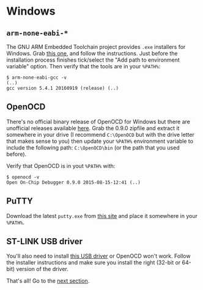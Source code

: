 # Windows

## `arm-none-eabi-*`

The GNU ARM Embedded Toolchain project provides `.exe` installers for Windows.
Grab [this one], and follow the instructions. Just before the installation
process finishes tick/select the "Add path to environment variable" option. Then
verify that the tools are in your `%PATH%`:
```
$ arm-none-eabi-gcc -v
(..)
gcc version 5.4.1 20160919 (release) (..)
```

[GNU ARM Embedded Toolchain]: https://launchpad.net/gcc-arm-embedded/+download
[this one]: https://launchpad.net/gcc-arm-embedded/5.0/5-2016-q3-update/+download/gcc-arm-none-eabi-5_4-2016q3-20160926-win32.exe

## OpenOCD

There's no official binary release of OpenOCD for Windows but there are
unofficial releases available [here]. Grab the 0.9.0 zipfile and extract it
somewhere in your drive (I recommend `C:\OpenOCD` but with the drive letter that
makes sense to you) then update your `%PATH%` environment variable to include
the following path: `C:\OpenOCD\bin` (or the path that you used before).

[here]: http://gnutoolchains.com/arm-eabi/openocd/

Verify that OpenOCD is in yout `%PATH%` with:

```
$ openocd -v
Open On-Chip Debugger 0.9.0 2015-08-15-12:41 (..)
```

## PuTTY

Download the latest `putty.exe` from [this site] and place it somewhere in your
`%PATH%`.

[this site]: http://www.chiark.greenend.org.uk/~sgtatham/putty/download.html

## ST-LINK USB driver

You'll also need to install [this USB driver] or OpenOCD won't work. Follow the
installer instructions and make sure you install the right (32-bit or 64-bit)
version of the driver.

[this USB driver]: http://www.st.com/en/embedded-software/stsw-link009.html

That's all! Go to the [next section].

[next section]: 03-setup/verify.html
